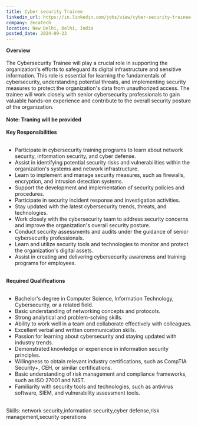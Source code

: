 ```yaml
---
title: Cyber security Trainee
linkedin_url: https://in.linkedin.com/jobs/view/cyber-security-trainee-at-zecatech-4032076197?position=36&pageNum=0&refId=gJqWHyXETNgRlR3Acu0MJQ%3D%3D&trackingId=7j06G%2FK3mKkJfI9HEicMaw%3D%3D
company: ZecaTech
location: New Delhi, Delhi, India
posted_date: 2024-09-23
---
```


<div class="description__text description__text--rich">
<section class="show-more-less-html" data-max-lines="5">
<div class="show-more-less-html__markup show-more-less-html__markup--clamp-after-5 relative overflow-hidden">
<strong>Overview<br/><br/></strong>The Cybersecurity Trainee will play a crucial role in supporting the organization's efforts to safeguard its digital infrastructure and sensitive information. This role is essential for learning the fundamentals of cybersecurity, understanding potential threats, and implementing security measures to protect the organization's data from unauthorized access. The trainee will work closely with senior cybersecurity professionals to gain valuable hands-on experience and contribute to the overall security posture of the organization.<br/><br/><strong>Note: Traning will be provided<br/><br/></strong><strong>Key Responsibilities<br/><br/></strong><ul><li>Participate in cybersecurity training programs to learn about network security, information security, and cyber defense.</li><li>Assist in identifying potential security risks and vulnerabilities within the organization's systems and network infrastructure.</li><li>Learn to implement and manage security measures, such as firewalls, encryption, and intrusion detection systems.</li><li>Support the development and implementation of security policies and procedures.</li><li>Participate in security incident response and investigation activities.</li><li>Stay updated with the latest cybersecurity trends, threats, and technologies.</li><li>Work closely with the cybersecurity team to address security concerns and improve the organization's overall security posture.</li><li>Conduct security assessments and audits under the guidance of senior cybersecurity professionals.</li><li>Learn and utilize security tools and technologies to monitor and protect the organization's digital assets.</li><li>Assist in creating and delivering cybersecurity awareness and training programs for employees.<br/><br/></li></ul><strong>Required Qualifications<br/><br/></strong><ul><li>Bachelor's degree in Computer Science, Information Technology, Cybersecurity, or a related field.</li><li>Basic understanding of networking concepts and protocols.</li><li>Strong analytical and problem-solving skills.</li><li>Ability to work well in a team and collaborate effectively with colleagues.</li><li>Excellent verbal and written communication skills.</li><li>Passion for learning about cybersecurity and staying updated with industry trends.</li><li>Demonstrated knowledge or experience in information security principles.</li><li>Willingness to obtain relevant industry certifications, such as CompTIA Security+, CEH, or similar certifications.</li><li>Basic understanding of risk management and compliance frameworks, such as ISO 27001 and NIST.</li><li>Familiarity with security tools and technologies, such as antivirus software, SIEM, and vulnerability assessment tools.<br/><br/></li></ul>Skills: network security,information security,cyber defense,risk management,security operations
        </div>


<!-- --> </section>
</div>